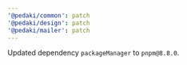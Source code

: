 ```yaml
---
'@pedaki/common': patch
'@pedaki/design': patch
'@pedaki/mailer': patch
---
```


Updated dependency `packageManager` to `pnpm@8.8.0`.
